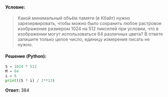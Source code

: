 #### Условие:
> Какой минимальный объём памяти (в Кбайт) нужно зарезервировать, чтобы можно было сохранить любое растровое изображение размером 1024 на 512 пикселей при условии, что в изображении могут использоваться 64 различных цвета? В ответе запишите только целое число, единицу измерения писать не нужно.

#### Решение (Python):
```python
S = 1024 * 512
M = 64
i = 6
print((S * i) / 2**13)
```

**Ответ:** 384
